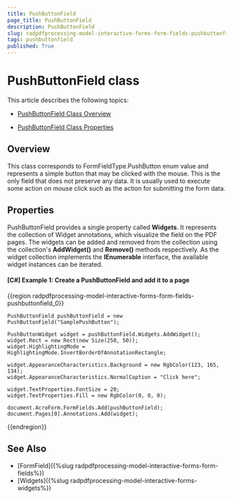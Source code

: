 ```yaml
---
title: PushButtonField 
page_title: PushButtonField 
description: PushButtonField 
slug: radpdfprocessing-model-interactive-forms-form-fields-pushbuttonfield
tags: pushbuttonfield
published: True
---
```



# PushButtonField class

This article describes the following topics:

* [PushButtonField Class Overview](#overview)

* [PushButtonField Class Properties](#properties)

## Overview

This class corresponds to FormFieldType.PushButton enum value and represents a simple button that may be clicked with the mouse. This is the only field that does not preserve any data. It is usually used to execute some action on mouse click such as the action for submitting the form data. 

## Properties

PushButtonField provides a single property called **Widgets**. It represents the collection of Widget annotations, which visualize the field on the PDF pages. The widgets can be added and removed from the collection using the collection's **AddWidget()** and **Remove()** methods respectively. As the widget collection implements the **IEnumerable** interface, the available widget instances can be iterated.


#### **[C#] Example 1: Create a PushButtonField and add it to a page**
{{region radpdfprocessing-model-interactive-forms-form-fields-pushbuttonfield_0}}
	
	PushButtonField pushButtonField = new PushButtonField("SamplePushButton");
	
	PushButtonWidget widget = pushButtonField.Widgets.AddWidget();
	widget.Rect = new Rect(new Size(250, 50));
	widget.HighlightingMode = HighlightingMode.InvertBorderOfAnnotationRectangle;
	
	widget.AppearanceCharacteristics.Background = new RgbColor(123, 165, 134);
	widget.AppearanceCharacteristics.NormalCaption = "Click here";
	
	widget.TextProperties.FontSize = 20;
	widget.TextProperties.Fill = new RgbColor(0, 0, 0);
	
	document.AcroForm.FormFields.Add(pushButtonField);
	document.Pages[0].Annotations.Add(widget);
{{endregion}}

## See Also

* [FormField]({%slug radpdfprocessing-model-interactive-forms-form-fields%})
* [Widgets]({%slug radpdfprocessing-model-interactive-forms-widgets%})
